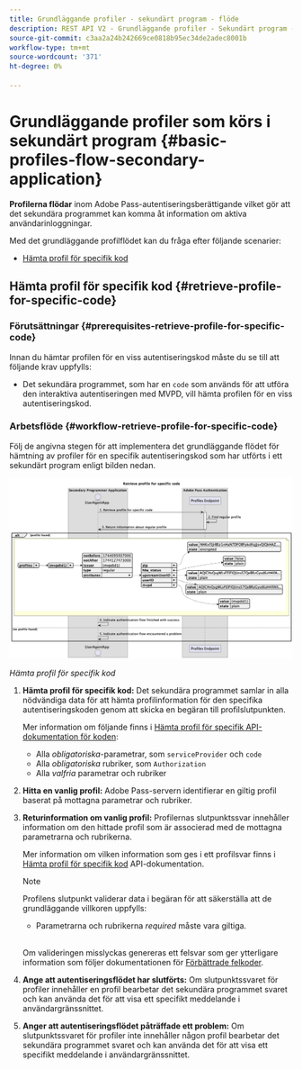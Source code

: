 ```yaml
---
title: Grundläggande profiler - sekundärt program - flöde
description: REST API V2 - Grundläggande profiler - Sekundärt program - flöde
source-git-commit: c3aa2a24b242669ce0818b95ec34de2adec8001b
workflow-type: tm+mt
source-wordcount: '371'
ht-degree: 0%

---
```



# Grundläggande profiler som körs i sekundärt program {#basic-profiles-flow-secondary-application}

**Profilerna flödar** inom Adobe Pass-autentiseringsberättigande vilket gör att det sekundära programmet kan komma åt information om aktiva användarinloggningar.

Med det grundläggande profilflödet kan du fråga efter följande scenarier:

* [Hämta profil för specifik kod](#retrieve-profile-for-specific-code)

## Hämta profil för specifik kod {#retrieve-profile-for-specific-code}

### Förutsättningar {#prerequisites-retrieve-profile-for-specific-code}

Innan du hämtar profilen för en viss autentiseringskod måste du se till att följande krav uppfylls:

* Det sekundära programmet, som har en `code` som används för att utföra den interaktiva autentiseringen med MVPD, vill hämta profilen för en viss autentiseringskod.

### Arbetsflöde {#workflow-retrieve-profile-for-specific-code}

Följ de angivna stegen för att implementera det grundläggande flödet för hämtning av profiler för en specifik autentiseringskod som har utförts i ett sekundärt program enligt bilden nedan.

![Hämta profil för specifik kod](../../../assets/rest-api-v2/flows/basic-flows/rest-api-v2-retrieve-profile-within-secondary-application-for-specific-code.png)

*Hämta profil för specifik kod*

1. **Hämta profil för specifik kod:** Det sekundära programmet samlar in alla nödvändiga data för att hämta profilinformation för den specifika autentiseringskoden genom att skicka en begäran till profilslutpunkten.

   Mer information om följande finns i [Hämta profil för specifik API-dokumentation för koden](../../apis/profiles-apis/rest-api-v2-profiles-apis-retrieve-profiles-for-specific-code.md):
   * Alla _obligatoriska_-parametrar, som `serviceProvider` och `code`
   * Alla _obligatoriska_ rubriker, som `Authorization`
   * Alla _valfria_ parametrar och rubriker

1. **Hitta en vanlig profil:** Adobe Pass-servern identifierar en giltig profil baserat på mottagna parametrar och rubriker.

1. **Returinformation om vanlig profil:** Profilernas slutpunktssvar innehåller information om den hittade profil som är associerad med de mottagna parametrarna och rubrikerna.

   Mer information om vilken information som ges i ett profilsvar finns i [Hämta profil för specifik kod](../../apis/profiles-apis/rest-api-v2-profiles-apis-retrieve-profiles-for-specific-code.md) API-dokumentation.

   >[!NOTE]
   >
   > Profilens slutpunkt validerar data i begäran för att säkerställa att de grundläggande villkoren uppfylls:
   >
   > * Parametrarna och rubrikerna _required_ måste vara giltiga.
   >
   > <br/>
   > 
   > Om valideringen misslyckas genereras ett felsvar som ger ytterligare information som följer dokumentationen för [Förbättrade felkoder](../../../enhanced-error-codes.md).

1. **Ange att autentiseringsflödet har slutförts:** Om slutpunktssvaret för profiler innehåller en profil bearbetar det sekundära programmet svaret och kan använda det för att visa ett specifikt meddelande i användargränssnittet.

1. **Anger att autentiseringsflödet påträffade ett problem:** Om slutpunktssvaret för profiler inte innehåller någon profil bearbetar det sekundära programmet svaret och kan använda det för att visa ett specifikt meddelande i användargränssnittet.
